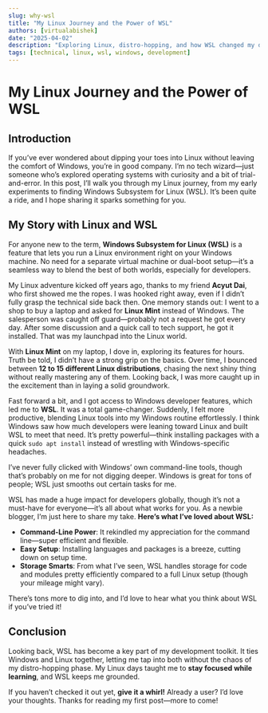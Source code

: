 ```yaml
---
slug: why-wsl
title: "My Linux Journey and the Power of WSL"
authors: [virtualabishek]
date: "2025-04-02"
description: "Exploring Linux, distro-hopping, and how WSL changed my development workflow."
tags: [technical, linux, wsl, windows, development]
---
```


# My Linux Journey and the Power of WSL

## Introduction

If you’ve ever wondered about dipping your toes into Linux without leaving the comfort of Windows, you’re in good company. I’m no tech wizard—just someone who’s explored operating systems with curiosity and a bit of trial-and-error. <!-- truncate -->
In this post, I’ll walk you through my Linux journey, from my early experiments to finding Windows Subsystem for Linux (WSL). It’s been quite a ride, and I hope sharing it sparks something for you.

## My Story with Linux and WSL

For anyone new to the term, **Windows Subsystem for Linux (WSL)** is a feature that lets you run a Linux environment right on your Windows machine. No need for a separate virtual machine or dual-boot setup—it’s a seamless way to blend the best of both worlds, especially for developers.

My Linux adventure kicked off years ago, thanks to my friend **Acyut Dai**, who first showed me the ropes. I was hooked right away, even if I didn’t fully grasp the technical side back then. One memory stands out: I went to a shop to buy a laptop and asked for **Linux Mint** instead of Windows. The salesperson was caught off guard—probably not a request he got every day. After some discussion and a quick call to tech support, he got it installed. That was my launchpad into the Linux world.

With **Linux Mint** on my laptop, I dove in, exploring its features for hours. Truth be told, I didn’t have a strong grip on the basics. Over time, I bounced between **12 to 15 different Linux distributions**, chasing the next shiny thing without really mastering any of them. Looking back, I was more caught up in the excitement than in laying a solid groundwork.

Fast forward a bit, and I got access to Windows developer features, which led me to **WSL**. It was a total game-changer. Suddenly, I felt more productive, blending Linux tools into my Windows routine effortlessly. I think Windows saw how much developers were leaning toward Linux and built WSL to meet that need. It’s pretty powerful—think installing packages with a quick `sudo apt install` instead of wrestling with Windows-specific headaches.

I’ve never fully clicked with Windows’ own command-line tools, though that’s probably on me for not digging deeper. Windows is great for tons of people; WSL just smooths out certain tasks for me.

WSL has made a huge impact for developers globally, though it’s not a must-have for everyone—it’s all about what works for you. As a newbie blogger, I’m just here to share my take. **Here’s what I’ve loved about WSL:**

- **Command-Line Power**: It rekindled my appreciation for the command line—super efficient and flexible.
- **Easy Setup**: Installing languages and packages is a breeze, cutting down on setup time.
- **Storage Smarts**: From what I’ve seen, WSL handles storage for code and modules pretty efficiently compared to a full Linux setup (though your mileage might vary).

There’s tons more to dig into, and I’d love to hear what you think about WSL if you’ve tried it!

## Conclusion

Looking back, WSL has become a key part of my development toolkit. It ties Windows and Linux together, letting me tap into both without the chaos of my distro-hopping phase. My Linux days taught me to **stay focused while learning**, and WSL keeps me grounded.

If you haven’t checked it out yet, **give it a whirl!** Already a user? I’d love your thoughts. Thanks for reading my first post—more to come!
